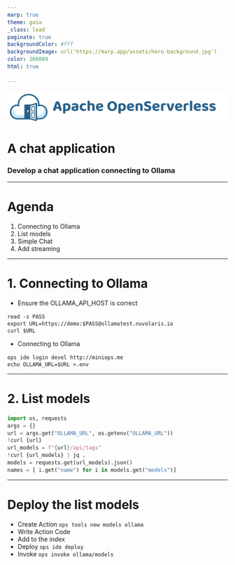 ```yaml
---
marp: true
theme: gaia
_class: lead
paginate: true
backgroundColor: #fff
backgroundImage: url('https://marp.app/assets/hero-background.jpg')
color: 266089
html: true

---
```


![width:800px ](https://raw.githubusercontent.com/apache/openserverless/refs/heads/main/assets/logos/png/os-logo-full-horizontal-transparent.png)

# A chat application

### Develop a chat application connecting to Ollama

---
# Agenda

1. Connecting to Ollama
2. List models
3. Simple Chat
4. Add streaming

---
# 1. Connecting to Ollama

- Ensure the OLLAMA_API_HOST is correct

```
read -s PASS
export URL=https://demo:$PASS@ollamatest.nuvolaris.io
curl $URL
```

- Connecting to Ollama

```
ops ide login devel http://miniops.me
echo OLLAMA_URL=$URL >.env
```
--- 

# 2. List models

```python
import os, requests
args = {}
url = args.get("OLLAMA_URL", os.getenv("OLLAMA_URL"))
!curl {url}
url_models = f"{url}/api/tags"
!curl {url_models} | jq .
models = requests.get(url_models).json()
names = [ i.get("name") for i in models.get("models")]
```
---

# Deploy the list models

- Create Action
`ops tools new models ollama`
- Write Action Code
- Add to the index
- Deploy
`ops ide deploy`
- Invoke
`ops invoke ollama/models`
